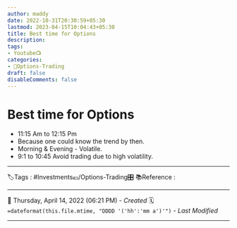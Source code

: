 ```yaml
---
author: maddy
date: 2022-10-31T20:30:59+05:30
lastmod: 2023-04-15T10:04:43+05:30
title: Best time for Options
description: 
tags:
- Youtube📺
categories: 
- 🤹Options-Trading
draft: false
disableComments: false
---
```

# Best time for Options
- 11:15 Am to 12:15 Pm 
- Because one could know the trend by then.
- Morning & Evening - Volatile.
- 9:1 to 10:45 Avoid trading due to high volatility.

---
🏷️Tags : #Investments💷/Options-Trading🎛️ 
📚Reference :

---
📅   Thursday, April 14, 2022  (06:21 PM) - *Created*
🗓️ `=dateformat(this.file.mtime, "DDDD '('hh':'mm a')'")` - *Last Modified* 

---

